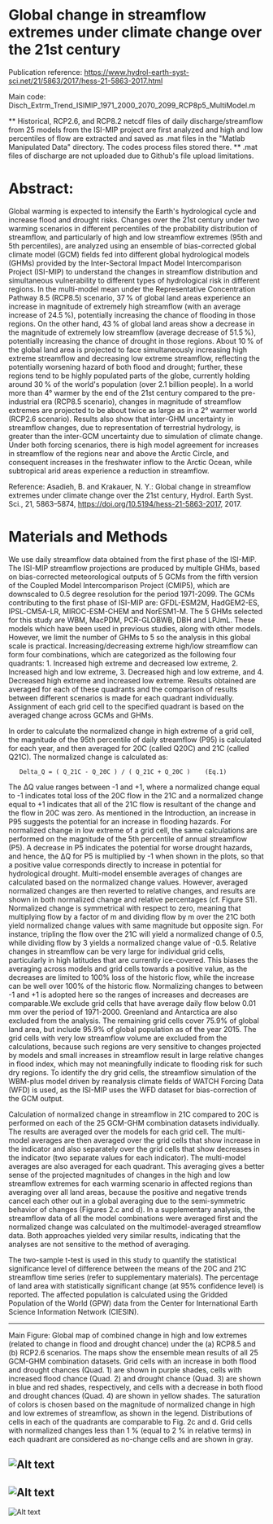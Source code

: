 
# Global change in streamflow extremes under climate change over the 21st century

Publication reference: https://www.hydrol-earth-syst-sci.net/21/5863/2017/hess-21-5863-2017.html

Main code: Disch_Extrm_Trend_ISIMIP_1971_2000_2070_2099_RCP8p5_MultiModel.m

** Historical, RCP2.6, and RCP8.2 netcdf files of daily discharge/streamflow from 25 models from the ISI-MIP project are first analyzed and high and low percentiles of flow are extracted and saved as .mat files in the "Matlab Manipulated Data" directory. The codes process files stored there.
** .mat files of discharge are not uploaded due to Github's file upload limitations.


# Abstract: 
Global warming is expected to intensify the Earth's hydrological cycle and increase flood and drought risks. Changes over the 21st century under two warming scenarios in different percentiles of the probability distribution of streamflow, and particularly of high and low streamflow extremes (95th and 5th percentiles), are analyzed using an ensemble of bias-corrected global climate model (GCM) fields fed into different global hydrological models (GHMs) provided by the Inter-Sectoral Impact Model Intercomparison Project (ISI-MIP) to understand the changes in streamflow distribution and simultaneous vulnerability to different types of hydrological risk in different regions. In the multi-model mean under the Representative Concentration Pathway 8.5 (RCP8.5) scenario, 37 % of global land areas experience an increase in magnitude of extremely high streamflow (with an average increase of 24.5 %), potentially increasing the chance of flooding in those regions. On the other hand, 43 % of global land areas show a decrease in the magnitude of extremely low streamflow (average decrease of 51.5 %), potentially increasing the chance of drought in those regions. About 10 % of the global land area is projected to face simultaneously increasing high extreme streamflow and decreasing low extreme streamflow, reflecting the potentially worsening hazard of both flood and drought; further, these regions tend to be highly populated parts of the globe, currently holding around 30 % of the world's population (over 2.1 billion people). In a world more than 4° warmer by the end of the 21st century compared to the pre-industrial era (RCP8.5 scenario), changes in magnitude of streamflow extremes are projected to be about twice as large as in a 2° warmer world (RCP2.6 scenario). Results also show that inter-GHM uncertainty in streamflow changes, due to representation of terrestrial hydrology, is greater than the inter-GCM uncertainty due to simulation of climate change. Under both forcing scenarios, there is high model agreement for increases in streamflow of the regions near and above the Arctic Circle, and consequent increases in the freshwater inflow to the Arctic Ocean, while subtropical arid areas experience a reduction in streamflow.

Reference: Asadieh, B. and Krakauer, N. Y.: Global change in streamflow extremes under climate change over the 21st century, Hydrol. Earth Syst. Sci., 21, 5863–5874, https://doi.org/10.5194/hess-21-5863-2017, 2017.


# Materials and Methods
We use daily streamflow data obtained from the first phase of the ISI-MIP. The ISI-MIP streamflow projections are produced by multiple GHMs, based on bias-corrected meteorological outputs of 5 GCMs from the fifth version of the Coupled Model Intercomparison Project (CMIP5), which are downscaled to 0.5 degree resolution for the period 1971-2099. The GCMs contributing to the first phase of ISI-MIP are: GFDL-ESM2M, HadGEM2-ES, IPSL-CM5A-LR, MIROC-ESM-CHEM and NorESM1-M. The 5 GHMs selected for this study are WBM, MacPDM, PCR-GLOBWB, DBH and LPJmL. These models which have been used in previous studies, along with other models. However, we limit the number of GHMs to 5 so the analysis in this global scale is practical.
Increasing/decreasing extreme high/low streamflow can form four combinations, which are categorized as the following four quadrants: 1. Increased high extreme and decreased low extreme, 2. Increased high and low extreme, 3. Decreased high and low extreme, and 4. Decreased high extreme and increased low extreme. Results obtained are averaged for each of these quadrants and the comparison of results between different scenarios is made for each quadrant individually. Assignment of each grid cell to the specified quadrant is based on the averaged change across GCMs and GHMs.

In order to calculate the normalized change in high extreme of a grid cell, the magnitude of the 95th percentile of daily streamflow (P95) is calculated for each year, and then averaged for 20C (called Q20C) and 21C (called Q21C). The normalized change is calculated as:

       Delta_Q = ( Q_21C - Q_20C ) / ( Q_21C + Q_20C )    (Eq.1)

The ΔQ value ranges between -1 and +1, where a normalized change equal to -1 indicates total loss of the 20C flow in the 21C and a normalized change equal to +1 indicates that all of the 21C flow is resultant of the change and the flow in 20C was zero. As mentioned in the Introduction, an increase in P95 suggests the potential for an increase in flooding hazards. For normalized change in low extreme of a grid cell, the same calculations are performed on the magnitude of the 5th percentile of annual streamflow (P5). A decrease in P5 indicates the potential for worse drought hazards, and hence, the ΔQ for P5 is multiplied by -1 when shown in the plots, so that a positive value  corresponds directly to increase in potential for hydrological drought. Multi-model ensemble averages of changes are calculated based on the normalized change values. However, averaged normalized changes are then reverted to relative changes, and results are shown in both normalized change and relative percentages (cf. Figure S1). Normalized change is symmetrical with respect to zero, meaning that multiplying flow by a factor of m and dividing flow by m over the 21C both yield normalized change values with same magnitude but opposite sign. For instance, tripling the flow over the 21C will yield a normalized change of 0.5, while dividing flow by 3 yields a normalized change value of -0.5. Relative changes in streamflow can be very large for individual grid cells, particularly in high latitudes that are currently ice-covered. This biases the averaging across models and grid cells towards a positive value, as the decreases are limited to 100% loss of the historic flow, while the increase can be well over 100% of the historic flow. Normalizing changes to between -1 and +1 is adopted here so the ranges of increases and decreases are comparable.We exclude grid cells that have average daily flow below 0.01 mm over the period of 1971-2000. Greenland and Antarctica are also excluded from the analysis. The remaining grid cells cover 75.9% of global land area, but include 95.9% of global population as of the year 2015. The grid cells with very low streamflow volume are excluded from the calculations, because such regions are very sensitive to changes projected by models and small increases in streamflow result in large relative changes in flood index, which may not meaningfully indicate to flooding risk for such dry regions. To identify the dry grid cells, the streamflow simulation of the WBM-plus model driven by reanalysis climate fields of WATCH Forcing Data (WFD) is used, as the ISI-MIP uses the WFD dataset for bias-correction of the GCM output.

Calculation of normalized change in streamflow in 21C compared to 20C is performed on each of the 25 GCM-GHM combination datasets individually. The results are averaged over the models for each grid cell. The multi-model averages are then averaged over the grid cells that show increase in the indicator and also separately over the grid cells that show decreases in the indicator (two separate values for each indicator). The multi-model averages are also averaged for each quadrant. This averaging gives a better sense of the projected magnitudes of changes in the high and low streamflow extremes for each warming scenario in affected regions than averaging over all land areas, because the positive and negative trends cancel each other out in a global averaging due to the semi-symmetric behavior of changes (Figures 2.c and d). In a supplementary analysis, the streamflow data of all the model combinations were averaged first and the normalized change was calculated on the multimodel-averaged streamflow data. Both approaches yielded very similar results, indicating that the analyses are not sensitive to the method of averaging.

The two-sample t-test is used in this study to quantify the statistical significance level of difference between the means of the 20C and 21C streamflow time series (refer to supplementary materials). The percentage of land area with statistically significant change (at 95% confidence level) is reported. The affected population is calculated using the Gridded Population of the World (GPW) data from the Center for International Earth Science Information Network (CIESIN).

----------------------------------------------------------------------------------------------------------------------------------------
Main Figure: Global map of combined change in high and low extremes (related to change in flood and drought chance) under the (a) RCP8.5 and (b) RCP2.6 scenarios. The maps show the ensemble mean results of all 25 GCM-GHM combination datasets. Grid cells with an increase in both flood and drought chances (Quad. 1) are shown in purple shades, cells with increased flood chance (Quad. 2) and drought chance (Quad. 3) are shown in blue and red shades, respectively, and cells with a decrease in both flood and drought chances (Quad. 4) are shown in yellow shades. The saturation of colors is chosen based on the magnitude of normalized change in high and low extremes of streamflow, as shown in the legend. Distributions of cells in each of the quadrants are comparable to Fig. 2c and d. Grid cells with normalized changes less than 1 % (equal to 2 % in relative terms) in each quadrant are considered as no-change cells and are shown in gray.

![Alt text](https://raw.githubusercontent.com/behzadasd/FloodDrought-ClimateChange-Multimodel/master/Main_Figure.png)
----------------------------------------------------------------------------------------------------------------------------------------
![Alt text](https://raw.githubusercontent.com/behzadasd/FloodDrought-ClimateChange-Multimodel/master/Figures%20-%20Multimodel%20-%20RCP8.5/Lat_Disch_Change_P05_ISIMIP_GHMsingle_GCMaveraged_rcp8p5_hist.png)
----------------------------------------------------------------------------------------------------------------------------------------
![Alt text](https://raw.githubusercontent.com/behzadasd/FloodDrought-ClimateChange-Multimodel/master/Figures%20-%20Multimodel%20-%20RCP8.5/Map_norm_Disch_Change_P95_Disch_ISIMIP_AllModels_Suppl_rcp8p5_hist.png)


